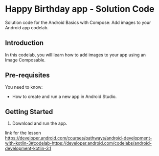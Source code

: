 Happy Birthday app - Solution Code
==============================================

Solution code for the Android Basics with Compose: Add images to your Android app codelab.

Introduction
------------
In this codelab, you will learn how to add images to your app using an Image Composable.

Pre-requisites
--------------

You need to know:
- How to create and run a new app in Android Studio.

Getting Started
---------------

1. Download and run the app.


link for the lesson
https://developer.android.com/courses/pathways/android-development-with-kotlin-3#codelab-https://developer.android.com/codelabs/android-development-kotlin-3.1  

